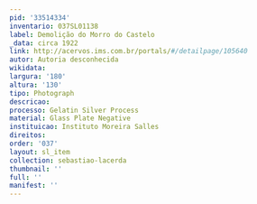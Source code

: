 ```yaml
---
pid: '33514334'
inventario: 037SL01138
label: Demolição do Morro do Castelo
_data: circa 1922
link: http://acervos.ims.com.br/portals/#/detailpage/105640
autor: Autoria desconhecida
wikidata: 
largura: '180'
altura: '130'
tipo: Photograph
descricao: 
processo: Gelatin Silver Process
material: Glass Plate Negative
instituicao: Instituto Moreira Salles
direitos: 
order: '037'
layout: sl_item
collection: sebastiao-lacerda
thumbnail: ''
full: ''
manifest: ''
---
```

